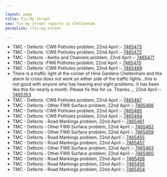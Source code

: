 ```yaml
---

layout: page
title: Fix My Street
seo: fix my street reports in Cheltenham
permalink: /fix-my-street

---
```


<!-- fix_marker starts -->

- TMC - Defects -CW6 Potholes  problem, 22nd April :- [7465473](https://www.fixmystreet.com/report/7465473)
- TMC - Defects -CW6 Potholes  problem, 22nd April :- [7465472](https://www.fixmystreet.com/report/7465472)
- TMC - Defects - Kerbs and Channels problem, 22nd April :- [7465471](https://www.fixmystreet.com/report/7465471)
- TMC - Defects -FW6 Potholes problem, 22nd April :- [7465470](https://www.fixmystreet.com/report/7465470)
- TMC - Defects -CW6 Potholes  problem, 22nd April :- [7465469](https://www.fixmystreet.com/report/7465469)
- There is a traffic light at the corner of Hine Gardens Cheltenham and the alarm to cross does not work on either side of the traffic lights...this is not good with anyone who has hearing and sight problems. It has been like this for nearly a month. Please fix this for us. Thanks..., 22nd April :- [7465353](https://www.fixmystreet.com/report/7465353)
- TMC - Defects -CW6 Potholes  problem, 22nd April :- [7465467](https://www.fixmystreet.com/report/7465467)
- TMC - Defects - Other FW6  Surface problem, 22nd April :- [7465466](https://www.fixmystreet.com/report/7465466)
- TMC - Defects -CW6 Potholes  problem, 22nd April :- [7465465](https://www.fixmystreet.com/report/7465465)
- TMC - Defects -CW6 Potholes  problem, 22nd April :- [7465464](https://www.fixmystreet.com/report/7465464)
- TMC - Defects - Road Markings problem, 22nd April :- [7465461](https://www.fixmystreet.com/report/7465461)
- TMC - Defects - Other FW6  Surface problem, 22nd April :- [7465462](https://www.fixmystreet.com/report/7465462)
- TMC - Defects - Other FW6  Surface problem, 22nd April :- [7465459](https://www.fixmystreet.com/report/7465459)
- TMC - Defects - Road Markings problem, 22nd April :- [7465455](https://www.fixmystreet.com/report/7465455)
- TMC - Defects - Road Markings problem, 22nd April :- [7465457](https://www.fixmystreet.com/report/7465457)
- TMC - Defects - Other FW6  Surface problem, 22nd April :- [7465463](https://www.fixmystreet.com/report/7465463)
- TMC - Defects - Other FW6  Surface problem, 22nd April :- [7465460](https://www.fixmystreet.com/report/7465460)
- TMC - Defects - Road Markings problem, 22nd April :- [7465458](https://www.fixmystreet.com/report/7465458)
- TMC - Defects - Road Markings problem, 22nd April :- [7465456](https://www.fixmystreet.com/report/7465456)
- TMC - Defects - Road Markings problem, 22nd April :- [7465454](https://www.fixmystreet.com/report/7465454)

<!-- fix_marker ends -->